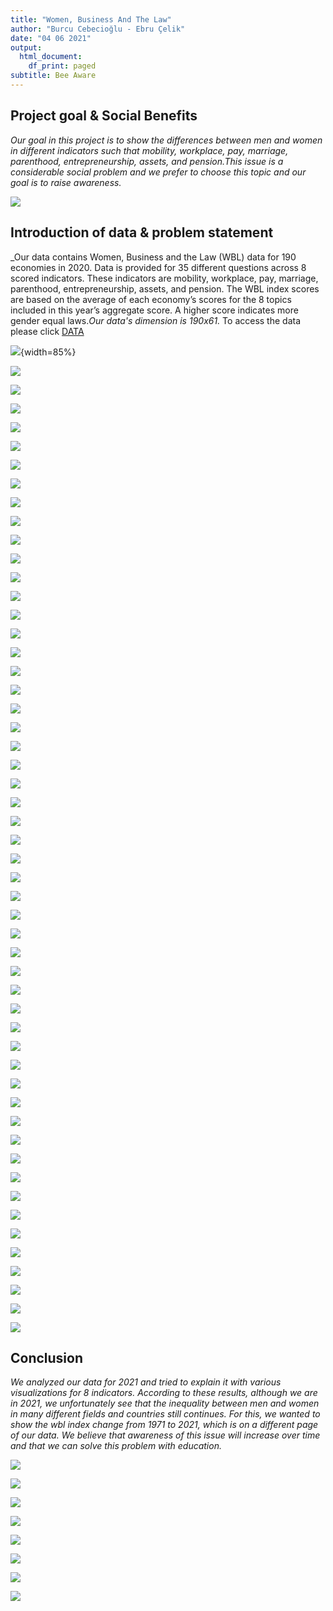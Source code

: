 ```yaml
---
title: "Women, Business And The Law"
author: "Burcu Cebecioğlu - Ebru Çelik"
date: "04 06 2021"
output:
  html_document:
    df_print: paged
subtitle: Bee Aware
---
```




## Project goal & Social Benefits

_Our goal in this project is to show the differences between men and women in different indicators such that mobility, workplace, pay, marriage, parenthood, entrepreneurship, assets, and pension.This issue is a considerable social problem and we prefer to choose this topic and our goal is to raise awareness._

![](https://openknowledge.worldbank.org/bitstream/handle/10986/35094/9781464816529.pdf.jpg?sequence=3&isAllowed=y)


## Introduction of data & problem statement
_Our data contains Women, Business and the Law (WBL) data for 190 economies in 2020. Data is provided for 35 different questions across 8 scored indicators. These indicators are mobility, workplace, pay, marriage, parenthood, entrepreneurship, assets, and pension. The WBL index scores are based on the average of each economy’s scores for the 8 topics included in this year’s aggregate score. A higher score indicates more gender equal laws._Our data's dimension is 190x61._
To access the data please click
[DATA](https://datacatalog.worldbank.org/dataset/women-business-and-law)

![](http://blogs.worldbank.org/sites/default/files/blogs-images/2020-01/indicators_graphic.png){width=85%}

![](https://github.com/celikebru/BeeAware/blob/gh-pages/nocpr.jpg?raw=true)

![](https://github.com/celikebru/BeeAware/blob/gh-pages/noil.jpg?raw=true)

![](https://github.com/celikebru/BeeAware/blob/gh-pages/m.jpg?raw=true)

![](https://github.com/celikebru/BeeAware/blob/gh-pages/m1.jpg?raw=true)

![](https://github.com/celikebru/BeeAware/blob/gh-pages/m2.jpg?raw=true)

![](https://github.com/celikebru/BeeAware/blob/gh-pages/m3.jpg?raw=true)

![](https://github.com/celikebru/BeeAware/blob/gh-pages/m4.jpg?raw=true)

![](https://github.com/celikebru/BeeAware/blob/gh-pages/w.jpg?raw=true)

![](https://github.com/celikebru/BeeAware/blob/gh-pages/w1.jpg?raw=true)

![](https://github.com/celikebru/BeeAware/blob/gh-pages/w2.jpg?raw=true)

![](https://github.com/celikebru/BeeAware/blob/gh-pages/w3.jpg?raw=true)

![](https://github.com/celikebru/BeeAware/blob/gh-pages/w4.jpg?raw=true)

![](https://github.com/celikebru/BeeAware/blob/gh-pages/p.jpg?raw=true)

![](https://github.com/celikebru/BeeAware/blob/gh-pages/p1.jpg?raw=true)

![](https://github.com/celikebru/BeeAware/blob/gh-pages/p2.jpg?raw=true)

![](https://github.com/celikebru/BeeAware/blob/gh-pages/p3.jpg?raw=true)

![](https://github.com/celikebru/BeeAware/blob/gh-pages/p4.jpg?raw=true)

![](https://github.com/celikebru/BeeAware/blob/gh-pages/mr.jpg?raw=true)

![](https://github.com/celikebru/BeeAware/blob/gh-pages/mr1.jpg?raw=true)

![](https://github.com/celikebru/BeeAware/blob/gh-pages/mr2.jpg?raw=true)

![](https://github.com/celikebru/BeeAware/blob/gh-pages/mr3.jpg?raw=true)

![](https://github.com/celikebru/BeeAware/blob/gh-pages/mr4.jpg?raw=true)

![](https://github.com/celikebru/BeeAware/blob/gh-pages/mr5.jpg?raw=true)

![](https://github.com/celikebru/BeeAware/blob/gh-pages/pr.jpg?raw=true)

![](https://github.com/celikebru/BeeAware/blob/gh-pages/pr1.jpg?raw=true)

![](https://github.com/celikebru/BeeAware/blob/gh-pages/pr2.jpg?raw=true)

![](https://github.com/celikebru/BeeAware/blob/gh-pages/pr3.jpg?raw=true)

![](https://github.com/celikebru/BeeAware/blob/gh-pages/pr4.jpg?raw=true)

![](https://github.com/celikebru/BeeAware/blob/gh-pages/pr5.jpg?raw=true)

![](https://github.com/celikebru/BeeAware/blob/gh-pages/e.jpg?raw=true)

![](https://github.com/celikebru/BeeAware/blob/gh-pages/e1.jpg?raw=true)

![](https://github.com/celikebru/BeeAware/blob/gh-pages/e2.jpg?raw=true)

![](https://github.com/celikebru/BeeAware/blob/gh-pages/e3.jpg?raw=true)

![](https://github.com/celikebru/BeeAware/blob/gh-pages/e4.jpg?raw=true)

![](https://github.com/celikebru/BeeAware/blob/gh-pages/a.jpg?raw=true)

![](https://github.com/celikebru/BeeAware/blob/gh-pages/a1.jpg?raw=true)

![](https://github.com/celikebru/BeeAware/blob/gh-pages/a2.jpg?raw=true)

![](https://github.com/celikebru/BeeAware/blob/gh-pages/a3.jpg?raw=true)

![](https://github.com/celikebru/BeeAware/blob/gh-pages/a4.jpg?raw=true)

![](https://github.com/celikebru/BeeAware/blob/gh-pages/a5.jpg?raw=true)

![](https://github.com/celikebru/BeeAware/blob/gh-pages/ps.jpg?raw=true)

![](https://github.com/celikebru/BeeAware/blob/gh-pages/ps1.jpg?raw=true)

![](https://github.com/celikebru/BeeAware/blob/gh-pages/ps2.jpg?raw=true)

![](https://github.com/celikebru/BeeAware/blob/gh-pages/ps3.jpg?raw=true)

![](https://github.com/celikebru/BeeAware/blob/gh-pages/ps4.jpg?raw=true)

![](https://github.com/celikebru/BeeAware/blob/gh-pages/east_asia.jpg?raw=true)

![](https://github.com/celikebru/BeeAware/blob/gh-pages/europe.jpg?raw=true)

![](https://github.com/celikebru/BeeAware/blob/gh-pages/high_income.jpg?raw=true)

![](https://github.com/celikebru/BeeAware/blob/gh-pages/latin_america.jpg?raw=true)

![](https://github.com/celikebru/BeeAware/blob/gh-pages/middle_east.jpg?raw=true)

![](https://github.com/celikebru/BeeAware/blob/gh-pages/south_asia.jpg?raw=true)

![](https://github.com/celikebru/BeeAware/blob/gh-pages/subsaharan.jpg?raw=true)

## Conclusion
_We analyzed our data for 2021 and tried to explain it with various visualizations for 8 indicators. According to these results, although we are in 2021, we unfortunately see that the inequality between men and women in many different fields and countries still continues.
For this, we wanted to show the wbl index change from 1971 to 2021, which is on a different page of our data. We believe that awareness of this issue will increase over time and that we can solve this problem with education._

![](https://wbl.worldbank.org/content/dam/photos/780x439/2020/mar/WBL_Banner_022820_OP1.jpg)

![](https://github.com/celikebru/BeeAware/blob/gh-pages/East%20Asia%20&%20Pacific.gif?raw=true)

![](![image](https://user-images.githubusercontent.com/79646623/122831329-672f3e00-d2f2-11eb-88b2-b9f6e6936517.png))

![](https://github.com/celikebru/BeeAware/blob/gh-pages/High%20income%20OECD.gif?raw=true)

![](https://github.com/celikebru/BeeAware/blob/gh-pages/Latin%20America%20&%20Caribbean.gif?raw=true)

![](https://github.com/celikebru/BeeAware/blob/gh-pages/Middle%20East%20&%20North%20Africa.gif?raw=true)

![](https://github.com/celikebru/BeeAware/blob/gh-pages/South%20Asia.gif?raw=true)

![](https://github.com/celikebru/BeeAware/blob/gh-pages/Sub-Saharan%20Africa.gif?raw=true)



